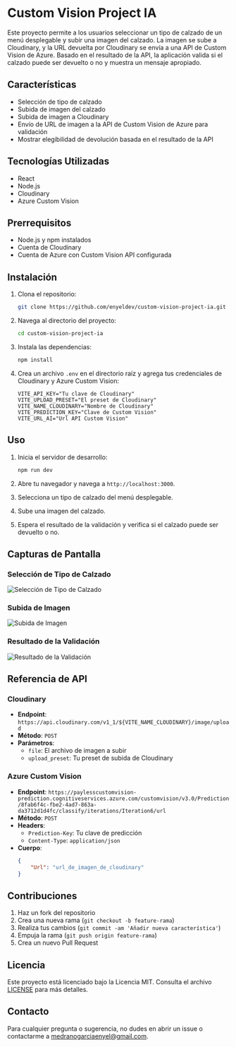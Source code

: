 # Custom Vision Project IA

Este proyecto permite a los usuarios seleccionar un tipo de calzado de un menú desplegable y subir una imagen del calzado. La imagen se sube a Cloudinary, y la URL devuelta por Cloudinary se envía a una API de Custom Vision de Azure. Basado en el resultado de la API, la aplicación valida si el calzado puede ser devuelto o no y muestra un mensaje apropiado.

## Características

- Selección de tipo de calzado
- Subida de imagen del calzado
- Subida de imagen a Cloudinary
- Envío de URL de imagen a la API de Custom Vision de Azure para validación
- Mostrar elegibilidad de devolución basada en el resultado de la API

## Tecnologías Utilizadas

- React
- Node.js
- Cloudinary
- Azure Custom Vision

## Prerrequisitos

- Node.js y npm instalados
- Cuenta de Cloudinary
- Cuenta de Azure con Custom Vision API configurada

## Instalación

1. Clona el repositorio:
    ```bash
    git clone https://github.com/enyeldev/custom-vision-project-ia.git
    ```

2. Navega al directorio del proyecto:
    ```bash
    cd custom-vision-project-ia
    ```

3. Instala las dependencias:
    ```bash
    npm install
    ```

4. Crea un archivo `.env` en el directorio raíz y agrega tus credenciales de Cloudinary y Azure Custom Vision:
    ```
    VITE_API_KEY="Tu clave de Cloudinary"
    VITE_UPLOAD_PRESET="El preset de Cloudinary"
    VITE_NAME_CLOUDINARY="Nombre de Cloudinary"
    VITE_PREDICTION_KEY="Clave de Custom Vision"
    VITE_URL_AI="Url API Custom Vision"
    ```

## Uso

1. Inicia el servidor de desarrollo:
    ```bash
    npm run dev
    ```

2. Abre tu navegador y navega a `http://localhost:3000`.

3. Selecciona un tipo de calzado del menú desplegable.

4. Sube una imagen del calzado.

5. Espera el resultado de la validación y verifica si el calzado puede ser devuelto o no.

## Capturas de Pantalla

### Selección de Tipo de Calzado
![Selección de Tipo de Calzado](https://res.cloudinary.com/dwxtdihyk/image/upload/v1721782651/grhdfik1dwqgmycwjsdm.png)

### Subida de Imagen
![Subida de Imagen](https://res.cloudinary.com/dwxtdihyk/image/upload/v1721782876/viuo21hriadjyqux7xro.png)

### Resultado de la Validación
![Resultado de la Validación](https://res.cloudinary.com/dwxtdihyk/image/upload/v1721783044/yrrtmchyunzaz5qzajei.png)

## Referencia de API

### Cloudinary

- **Endpoint**: `https://api.cloudinary.com/v1_1/${VITE_NAME_CLOUDINARY}/image/upload`
- **Método**: `POST`
- **Parámetros**:
    - `file`: El archivo de imagen a subir
    - `upload_preset`: Tu preset de subida de Cloudinary

### Azure Custom Vision

- **Endpoint**: `https://paylesscustomvision-prediction.cognitiveservices.azure.com/customvision/v3.0/Prediction/8fab6f4c-fbe2-4ad7-863a-da3712d1d4fc/classify/iterations/Iteration6/url`
- **Método**: `POST`
- **Headers**:
    - `Prediction-Key`: Tu clave de predicción
    - `Content-Type`: `application/json`
- **Cuerpo**:
    ```json
    {
        "Url": "url_de_imagen_de_cloudinary"
    }
    ```

## Contribuciones

1. Haz un fork del repositorio
2. Crea una nueva rama (`git checkout -b feature-rama`)
3. Realiza tus cambios (`git commit -am 'Añadir nueva característica'`)
4. Empuja la rama (`git push origin feature-rama`)
5. Crea un nuevo Pull Request

## Licencia

Este proyecto está licenciado bajo la Licencia MIT. Consulta el archivo [LICENSE](LICENSE) para más detalles.

## Contacto

Para cualquier pregunta o sugerencia, no dudes en abrir un issue o contactarme a [medranogarciaenyel@gmail.com](mailto:medranogarciaenyel@gmail.com).